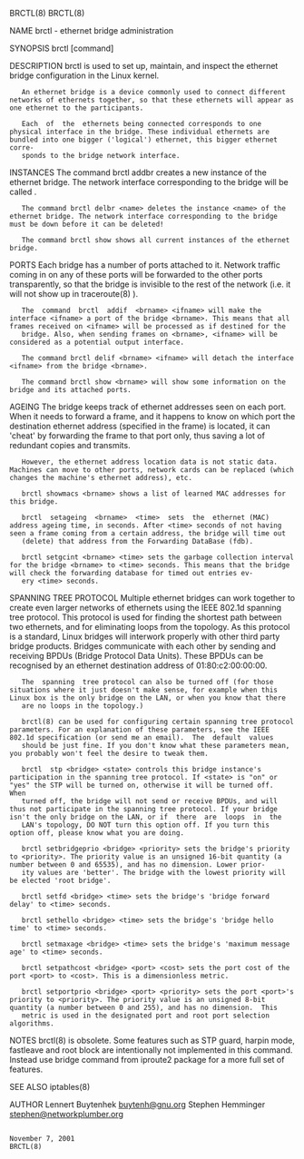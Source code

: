 BRCTL(8)                                                                                                                                                                                             BRCTL(8)

NAME
       brctl - ethernet bridge administration

SYNOPSIS
       brctl [command]

DESCRIPTION
       brctl is used to set up, maintain, and inspect the ethernet bridge configuration in the Linux kernel.

       An ethernet bridge is a device commonly used to connect different networks of ethernets together, so that these ethernets will appear as one ethernet to the participants.

       Each  of  the  ethernets being connected corresponds to one physical interface in the bridge. These individual ethernets are bundled into one bigger ('logical') ethernet, this bigger ethernet corre‐
       sponds to the bridge network interface.

INSTANCES
       The command brctl addbr <name> creates a new instance of the ethernet bridge. The network interface corresponding to the bridge will be called <name>.

       The command brctl delbr <name> deletes the instance <name> of the ethernet bridge. The network interface corresponding to the bridge must be down before it can be deleted!

       The command brctl show shows all current instances of the ethernet bridge.

PORTS
       Each bridge has a number of ports attached to it. Network traffic coming in on any of these ports will be forwarded to the other ports transparently, so that the bridge is invisible to the  rest  of
       the network (i.e. it will not show up in traceroute(8) ).

       The  command  brctl  addif  <brname> <ifname> will make the interface <ifname> a port of the bridge <brname>. This means that all frames received on <ifname> will be processed as if destined for the
       bridge. Also, when sending frames on <brname>, <ifname> will be considered as a potential output interface.

       The command brctl delif <brname> <ifname> will detach the interface <ifname> from the bridge <brname>.

       The command brctl show <brname> will show some information on the bridge and its attached ports.

AGEING
       The bridge keeps track of ethernet addresses seen on each port. When it needs to forward a frame, and it happens to know on which port the destination ethernet address (specified in  the  frame)  is
       located, it can 'cheat' by forwarding the frame to that port only, thus saving a lot of redundant copies and transmits.

       However, the ethernet address location data is not static data. Machines can move to other ports, network cards can be replaced (which changes the machine's ethernet address), etc.

       brctl showmacs <brname> shows a list of learned MAC addresses for this bridge.

       brctl  setageing  <brname>  <time>  sets  the  ethernet (MAC) address ageing time, in seconds. After <time> seconds of not having seen a frame coming from a certain address, the bridge will time out
       (delete) that address from the Forwarding DataBase (fdb).

       brctl setgcint <brname> <time> sets the garbage collection interval for the bridge <brname> to <time> seconds. This means that the bridge will check the forwarding database for timed out entries ev‐
       ery <time> seconds.

SPANNING TREE PROTOCOL
       Multiple  ethernet bridges can work together to create even larger networks of ethernets using the IEEE 802.1d spanning tree protocol. This protocol is used for finding the shortest path between two
       ethernets, and for eliminating loops from the topology. As this protocol is a standard, Linux bridges will interwork properly with other third party bridge products. Bridges  communicate  with  each
       other by sending and receiving BPDUs (Bridge Protocol Data Units). These BPDUs can be recognised by an ethernet destination address of 01:80:c2:00:00:00.

       The  spanning  tree protocol can also be turned off (for those situations where it just doesn't make sense, for example when this Linux box is the only bridge on the LAN, or when you know that there
       are no loops in the topology.)

       brctl(8) can be used for configuring certain spanning tree protocol parameters. For an explanation of these parameters, see the IEEE 802.1d specification (or send me an email).  The  default  values
       should be just fine. If you don't know what these parameters mean, you probably won't feel the desire to tweak them.

       brctl  stp <bridge> <state> controls this bridge instance's participation in the spanning tree protocol. If <state> is "on" or "yes" the STP will be turned on, otherwise it will be turned off.  When
       turned off, the bridge will not send or receive BPDUs, and will thus not participate in the spanning tree protocol. If your bridge isn't the only bridge on the LAN, or if  there  are  loops  in  the
       LAN's topology, DO NOT turn this option off. If you turn this option off, please know what you are doing.

       brctl setbridgeprio <bridge> <priority> sets the bridge's priority to <priority>. The priority value is an unsigned 16-bit quantity (a number between 0 and 65535), and has no dimension. Lower prior‐
       ity values are 'better'. The bridge with the lowest priority will be elected 'root bridge'.

       brctl setfd <bridge> <time> sets the bridge's 'bridge forward delay' to <time> seconds.

       brctl sethello <bridge> <time> sets the bridge's 'bridge hello time' to <time> seconds.

       brctl setmaxage <bridge> <time> sets the bridge's 'maximum message age' to <time> seconds.

       brctl setpathcost <bridge> <port> <cost> sets the port cost of the port <port> to <cost>. This is a dimensionless metric.

       brctl setportprio <bridge> <port> <priority> sets the port <port>'s priority to <priority>. The priority value is an unsigned 8-bit quantity (a number between 0 and 255), and has no dimension.  This
       metric is used in the designated port and root port selection algorithms.

NOTES
       brctl(8)  is obsolete. Some features such as STP guard, harpin mode, fastleave and root block are intentionally not implemented in this command.  Instead use bridge command from iproute2 package for
       a more full set of features.

SEE ALSO
       iptables(8)

AUTHOR
       Lennert Buytenhek <buytenh@gnu.org> Stephen Hemminger <stephen@networkplumber.org>

                                                                                               November 7, 2001                                                                                      BRCTL(8)
